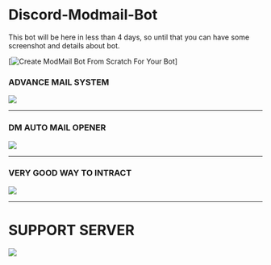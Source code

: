 # Discord-Modmail-Bot
This bot will be here in less than 4 days, so until that you can have some screenshot and details about bot.


[![Create ModMail Bot From Scratch For Your Bot](https://img.youtube.com/vi/ioLtrzJBCj4/0.jpg)]

### ADVANCE MAIL SYSTEM
![](https://cdn.discordapp.com/attachments/865592869371904010/869584449585692672/1.JPG)
___


### DM AUTO MAIL OPENER
![](https://cdn.discordapp.com/attachments/865592869371904010/869584453146640444/2.JPG)


___

### VERY GOOD WAY TO INTRACT
![](https://cdn.discordapp.com/attachments/865592869371904010/869584456225267742/3.JPG)

___




# SUPPORT SERVER
![](https://discord.gg/7UYtE8NuhR)
